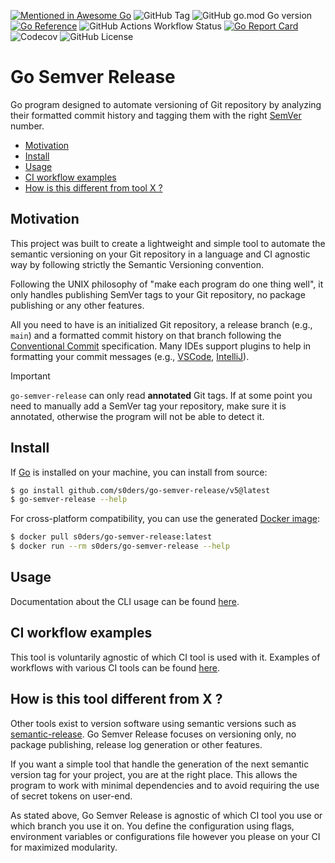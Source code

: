 [![Mentioned in Awesome Go](https://awesome.re/mentioned-badge.svg)](https://github.com/avelino/awesome-go)
![GitHub Tag](https://img.shields.io/github/v/tag/s0ders/go-semver-release?label=Version&color=bb33ff)
![GitHub go.mod Go version](https://img.shields.io/github/go-mod/go-version/s0ders/go-semver-release)
[![Go Reference](https://pkg.go.dev/badge/github.com/s0ders/go-semver-release.svg)](https://pkg.go.dev/github.com/s0ders/go-semver-release/v5)
![GitHub Actions Workflow Status](https://img.shields.io/github/actions/workflow/status/s0ders/go-semver-release/main.yaml?label=CI)
[![Go Report Card](https://goreportcard.com/badge/github.com/s0ders/go-semver-release/v2)](https://goreportcard.com/report/github.com/s0ders/go-semver-release/v5)
![Codecov](https://img.shields.io/codecov/c/github/s0ders/go-semver-release?label=Coverage)
![GitHub License](https://img.shields.io/github/license/s0ders/go-semver-release?label=License)


# Go Semver Release

Go program designed to automate versioning of Git repository by analyzing their formatted commit history and tagging
them with the right [SemVer](https://semver.org/spec/v2.0.0.html) number.

<ul>
    <li><a href="#Motivation">Motivation</a></li>
    <li><a href="#Install">Install</a></li>
    <li><a href="#Usage">Usage</a></li>
    <li><a href="#ci-workflow-examples">CI workflow examples</a></li>
    <li><a href="#how-is-this-different-from-tool-x">How is this different from tool X ?</a></li>
</ul>

## Motivation

This project was built to create a lightweight and simple tool to automate the semantic versioning on your Git
repository in a language and CI agnostic way by following strictly the Semantic Versioning convention.

Following the UNIX philosophy of "make each program do one thing well", it only handles publishing SemVer tags to your
Git repository, no package publishing or any other features.

All you need to have is an initialized Git repository, a release branch (e.g., `main`) and a formatted commit history on
that branch following the [Conventional Commit](https://www.conventionalcommits.org/en/v1.0.0/) specification. Many IDEs 
support plugins to help in formatting your commit messages (e.g., 
[VSCode](https://marketplace.visualstudio.com/items?itemName=vivaxy.vscode-conventional-commits), 
[IntelliJ](https://plugins.jetbrains.com/plugin/13389-conventional-commit)).

> [!IMPORTANT]
> `go-semver-release` can only read **annotated** Git tags. If at some point you need to manually add a SemVer tag your
> repository, make sure it is annotated, otherwise the program will not be able to detect it.

## Install

If [Go](https://go.dev) is installed on your machine, you can install from source:

```bash
$ go install github.com/s0ders/go-semver-release/v5@latest
$ go-semver-release --help
```

For cross-platform compatibility, you can use the generated [Docker image](https://hub.docker.com/r/s0ders/go-semver-release/tags):

```bash
$ docker pull s0ders/go-semver-release:latest
$ docker run --rm s0ders/go-semver-release --help
```

## Usage

Documentation about the CLI usage can be found [here](usage.md).

## CI workflow examples

This tool is voluntarily agnostic of which CI tool is used with it. Examples of workflows with various CI tools can be
found [here](workflows.md).

## How is this tool different from X ?

Other tools exist to version software using semantic versions such as [semantic-release](https://github.com/semantic-release/semantic-release). 
Go Semver Release focuses on versioning only, no package publishing, release log generation or other features. 

If you want a simple tool that handle the generation of the next semantic version tag for your project, you are at 
the right place. This allows the program to work with minimal dependencies and to avoid requiring the use of secret 
tokens on user-end.

As stated above, Go Semver Release is agnostic of which CI tool you use or which branch you use it on. You define the
configuration using flags, environment variables or configurations file however you please on your CI for maximized
modularity.